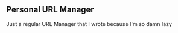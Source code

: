 Personal URL Manager
--------------------

Just a regular URL Manager that I wrote because I'm so damn lazy
